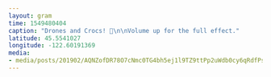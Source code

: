 ```yaml
---
layout: gram
time: 1549480404
caption: "Drones and Crocs! 🐊\n\nVolume up for the full effect."
latitude: 45.5541027
longitude: -122.60191369
media:
- media/posts/201902/AQNZofDR78O7cNmc0TG4bh5ej1l9TZ9ttPp2uWdb0cy6qRdfPs__6lki6c6fNziyEGN8pLCW9_J6ZXOkpuD9_ffeTq7npT4Ta8SFRGU_17922380674276232.mp4
---
```

